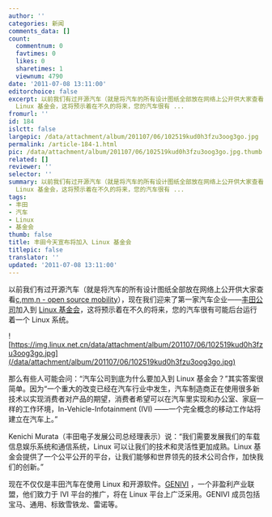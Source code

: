 ```yaml
---
author: ''
categories: 新闻
comments_data: []
count:
  commentnum: 0
  favtimes: 0
  likes: 0
  sharetimes: 1
  viewnum: 4790
date: '2011-07-08 13:11:00'
editorchoice: false
excerpt: 以前我们有过开源汽车（就是将汽车的所有设计图纸全部放在网络上公开供大家查看c,mm,n - open source mobility），现在我们迎来了第一家汽车企业丰田公司加入到
  Linux 基金会，这将预示着在不久的将来，您的汽车很有 ...
fromurl: ''
id: 184
islctt: false
largepic: /data/attachment/album/201107/06/102519kud0h3fzu3oog3go.jpg
permalink: /article-184-1.html
pic: /data/attachment/album/201107/06/102519kud0h3fzu3oog3go.jpg.thumb.jpg
related: []
reviewer: ''
selector: ''
summary: 以前我们有过开源汽车（就是将汽车的所有设计图纸全部放在网络上公开供大家查看c,mm,n - open source mobility），现在我们迎来了第一家汽车企业丰田公司加入到
  Linux 基金会，这将预示着在不久的将来，您的汽车很有 ...
tags:
- 丰田
- 汽车
- Linux
- 基金会
thumb: false
title: 丰田今天宣布将加入 Linux 基金会
titlepic: false
translator: ''
updated: '2011-07-08 13:11:00'
---
```


以前我们有过开源汽车（就是将汽车的所有设计图纸全部放在网络上公开供大家查看[c,mm,n - open source mobility](http://www.cmmn.org/)），现在我们迎来了第一家汽车企业——[丰田公司](http://www.toyota.com/)加入到 [Linux 基金会](http://www.linuxfoundation.org/)，这将预示着在不久的将来，您的汽车很有可能后台运行着一个 Linux 系统。


![https://img.linux.net.cn/data/attachment/album/201107/06/102519kud0h3fzu3oog3go.jpg](/data/attachment/album/201107/06/102519kud0h3fzu3oog3go.jpg)


那么有些人可能会问：“汽车公司到底为什么要加入到 Linux 基金会？”其实答案很简单。因为“一个重大的改变已经在汽车行业中发生，汽车制造商正在使用很多新技术以实现消费者对产品的期望，消费者希望可以在汽车里实现和办公室、家庭一样的工作环境，In-Vehicle-Infotainment (IVI) ——一个完全概念的移动工作站将建立在汽车上。”


Kenichi Murata（丰田电子发展公司总经理表示）说：“我们需要发展我们的车载信息娱乐系统和通信系统，Linux 可以让我们的技术和灵活性更加成熟。Linux 基金会提供了一个公平公开的平台，让我们能够和世界领先的技术公司合作，加快我们的创新。”


现在不仅仅是丰田汽车在使用 Linux 和开源软件。[GENIVI](http://www.genivi.org/) ，一个非盈利产业联盟，他们致力于 IVI 平台的推广，将在 Linux 平台上广泛采用。GENIVI 成员包括宝马、通用、标致雪铁龙、雷诺等。